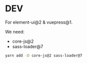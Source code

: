 # DEV

For element-ui@2 & vuepress@1.

We need:

- core-js@2
- sass-loader@7

```bash
yarn add -D core-js@2 sass-loader@7
```
